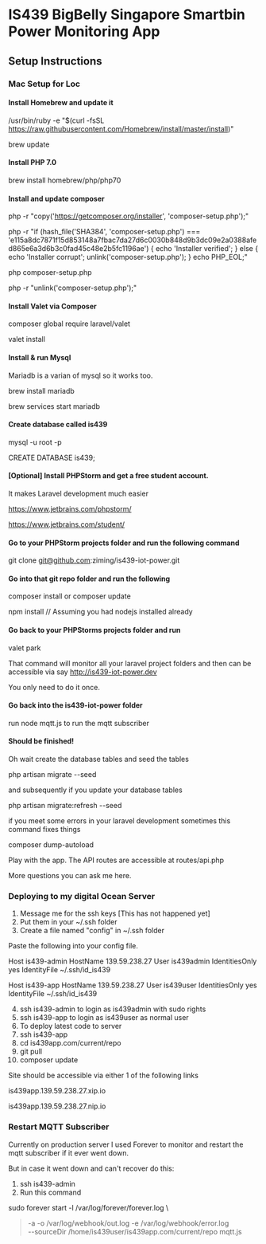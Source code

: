 # IS439 BigBelly Singapore Smartbin Power Monitoring App

## Setup Instructions

### Mac Setup for Loc

#### Install Homebrew and update it

/usr/bin/ruby -e "$(curl -fsSL https://raw.githubusercontent.com/Homebrew/install/master/install)"

brew update

#### Install PHP 7.0

brew install homebrew/php/php70

#### Install and update composer

php -r "copy('https://getcomposer.org/installer', 'composer-setup.php');"

php -r "if (hash_file('SHA384', 'composer-setup.php') === 'e115a8dc7871f15d853148a7fbac7da27d6c0030b848d9b3dc09e2a0388afed865e6a3d6b3c0fad45c48e2b5fc1196ae') { echo 'Installer verified'; } else { echo 'Installer corrupt'; unlink('composer-setup.php'); } echo PHP_EOL;"

php composer-setup.php

php -r "unlink('composer-setup.php');"

#### Install Valet via Composer

composer global require laravel/valet

valet install

#### Install & run Mysql

Mariadb is a varian of mysql so it works too.

brew install mariadb

brew services start mariadb

#### Create database called is439

mysql -u root -p

CREATE DATABASE is439;

#### [Optional] Install PHPStorm and get a free student account.

It makes Laravel development much easier

https://www.jetbrains.com/phpstorm/

https://www.jetbrains.com/student/

#### Go to your PHPStorm projects folder and run the following command

git clone git@github.com:ziming/is439-iot-power.git

#### Go into that git repo folder and run the following

composer install or composer update

npm install // Assuming you had nodejs installed already

#### Go back to your PHPStorms projects folder and run

valet park

That command will monitor all your laravel project folders and then 
can be accessible via say http://is439-iot-power.dev

You only need to do it once.

#### Go back into the is439-iot-power folder

run node mqtt.js to run the mqtt subscriber


#### Should be finished!

Oh wait create the database tables and seed the tables

php artisan migrate --seed

and subsequently if you update your database tables

php artisan migrate:refresh --seed

if you meet some errors in your laravel development sometimes this command fixes things

composer dump-autoload

Play with the app. The API routes are accessible at routes/api.php

More questions you can ask me here.

### Deploying to my digital Ocean Server

1. Message me for the ssh keys [This has not happened yet]
2. Put them in your ~/.ssh folder
3. Create a file named "config" in ~/.ssh folder

Paste the following into your config file.

Host is439-admin
	HostName 139.59.238.27
	User is439admin
	IdentitiesOnly yes
	IdentityFile ~/.ssh/id_is439

Host is439-app
	HostName 139.59.238.27
	User is439user
	IdentitiesOnly yes
	IdentityFile ~/.ssh/id_is439
	

4. ssh is439-admin to login as is439admin with sudo rights
5. ssh is439-app to login as is439user as normal user
6. To deploy latest code to server
7. ssh is439-app
8. cd is439app.com/current/repo
9. git pull
10. composer update

Site should be accessible via either 1 of the following links

is439app.139.59.238.27.xip.io

is439app.139.59.238.27.nip.io

### Restart MQTT Subscriber

Currently on production server I used Forever to monitor and restart the mqtt subscriber if it ever went down.

But in case it went down and can't recover do this:

1. ssh is439-admin
2. Run this command

 sudo forever start -l /var/log/forever/forever.log \
> -a -o /var/log/webhook/out.log -e /var/log/webhook/error.log \
> --sourceDir /home/is439user/is439app.com/current/repo mqtt.js


